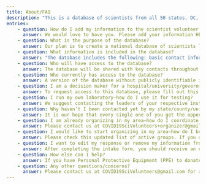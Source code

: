 ```yaml
---
title: About/FAQ
description: "​This is a database of scientists from all 50 states, DC, Puerto Rico, and Guam who are eager to volunteer our time, expertise, equipment, and consumables to help you respond to the COVID-19 crisis. We have aggregated our contact information, locations, and skills sets into this easy to use centralized database. Our members include experts in scientific testing, bioinformatics, and data management, as well as key contacts willing to donate lab space and testing supplies."
entries:
    - question: How do I add my information to the scientist volunteer database?
      answer: We would love to have you. Please add your information HERE.
    - question: What is the purpose of the database?
      answer: Our plan is to create a national database of scientists located in the United States who are ready and willing to deploy their advanced skills, expertise, and access to reagents/equipment towards the fight against COVID-19 in their local communities. The goal is to distribute this database to organizations, state/county health officials, universities, and hospitals throughout the country looking for assistance in recruitment efforts as they scale up testing capacities. In other words, we are simultaneously centralizing by aggregating our nation’s talent pool into one database and de-centralizing by dispersing access of the database to those who can turn our energy into concrete action at the local level.
    - question: What information is included in the database?
      answer: "The database includes the following: basic contact information, location (zip code + state), skill set (e.g. RNA extraction, qPCR, ELISA), and availability of critical COVID-19 testing reagents for donation (RNA extraction kits, general equipment)."
    - question: Who will have access to the database?
      answer: The database will be shared with key contacts throughout the country. This includes decision makers in state/county health departments, universities, and hospitals who are looking to recruit skilled scientists for COVID-19 testing and other disease-related tasks OR attempting to acquire the equipment/reagents required for testing. This database may also be shared with scientists and health care specialists trying to organize at the local level.
    - question: Who currently has access to the database?
      answer: A version of the database without publicly identifiable information is available HERE to help public health officials identify local volunteers and assets. An updated list of groups and organizations that have access to the full database can be found HERE.
    - question: I am a decision maker for a hospital/university/government agency looking for access to this database—how do I do this?
      answer: To request access to this database, please fill out this form. We will reach out to you as soon as possible to discuss data access options. We work to process requests quickly, however, in the meantime you can view volunteers and assets HERE to see what is available and make specific requests.
    - question: I run my own laboratory—how do I use it for testing?
      answer: We suggest contacting the leaders of your respective institution to determine if efforts are underway to convert labs to testing facilities. There are currently significant barriers to obtaining permissions to run tests, and these restrictions will differ dramatically based on your institution and state laws. If you run a laboratory and want to join an effort to solve the policy barriers in your state let us know here.
    - question: Why haven’t I been contacted yet by my state/county/university COVID-19 testing facility?
      answer: It is our hope that every single one of you get the opportunity to use your advanced skills in the fight against this outbreak. However, it is likely that a vast majority of you will never be called upon for various reasons. It could be because your local testing facilities are already well-staffed and/or at capacity, or because testing is not being expanded in your area. It is also possible that your state or local institution will have testing regulations that exclude you from the potential pool of testers. All we can guarantee is that we are doing our best to distribute your contact information to the health officials and organizations in your area so that they can contact you if/when needed.
    - question: I am already organizing in my area—how do I coordinate with national organizing efforts?
      answer: Please contact us at COVID19SciVolunteers+organizer@gmail.com so we can add you to the growing list of local organizing groups and discuss ways to work together.
    - question: I would like to start organizing in my area—how do I begin?
      answer: Please check this updated list of active groups. If you do not see your community on the list, contact us at COVID19SciVolunteers+organizer@gmail.com and we can discuss community-building strategies.
    - question: I want to edit my response or remove my information from the database—how do I do this?
      answer: After completing the intake form, you should receive an email confirmation from Google Forms. This email includes an “Edit Response” button that allows you to amend your submission.
    - question: How else can I help?
      answer: If you have Personal Protective Equipment (PPE) to donate, we highly suggest visiting https://getusppe.org. There are also volunteering opportunities available through https://crowdfightcovid19.org/ that we suggest checking out.
    - question: Any other questions/concerns?
      answer: Please contact us at COVID19SciVolunteers@gmail.com for additional issues not addressed in the FAQ section.
---
```

